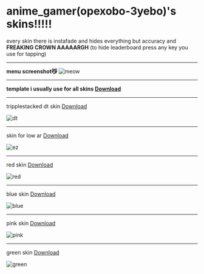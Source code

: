 # **anime_gamer(opexobo-3yebo)'s skins!!!!!** 

every skin there is instafade and hides everything but accuracy and **FREAKING CROWN AAAAARGH**
(to hide leaderboard press any key you use for tapping)

-------------------------------------------------

**menu screenshot😼**
![meow](https://osu.ppy.sh/ss/19434806/c191)

-------------------------------------------------

**template i usually use for all skins [Download](https://drive.google.com/file/d/1c8ozODaLhIlvVBbvrlkDTyHIPtAj2wKf/view?usp=drive_link)**

-------------------------------------------------

tripplestacked dt skin [Download](https://drive.google.com/file/d/1JqpjyDTKy0UoPsGvI4dd5m8IQeqTSCUi/view?usp=drive_link)

![dt](https://i.imgur.com/owlsUw4.jpeg)

-------------------------------------------------

skin for low ar [Download](https://drive.google.com/file/d/1p35Up_pI-9TZ6mTnCyqMw4Bvumxx2Cqu/view?usp=drive_link)

![ez](https://i.imgur.com/aVBkEk5.jpeg)

-------------------------------------------------

red skin [Download](https://drive.google.com/drive/folders/1rgy8vVplIE47VTnntmHB3tb7kmaBnNT7?usp=drive_link)

![red](https://i.imgur.com/VygvuA1.jpeg)

-------------------------------------------------

blue skin [Download](https://drive.google.com/drive/folders/1rgy8vVplIE47VTnntmHB3tb7kmaBnNT7?usp=drive_link)

![blue](https://i.imgur.com/vEwavFG.jpeg)

-------------------------------------------------

pink skin [Download](https://drive.google.com/drive/folders/1rgy8vVplIE47VTnntmHB3tb7kmaBnNT7?usp=drive_link)

![pink](https://i.imgur.com/2XBf3d8.jpeg)

-------------------------------------------------

green skin [Download](https://drive.google.com/drive/folders/1rgy8vVplIE47VTnntmHB3tb7kmaBnNT7?usp=drive_link)

![green](https://i.imgur.com/B05ItNS.jpeg)